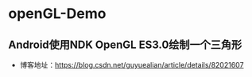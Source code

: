 # openGL-Demo
## Android使用NDK OpenGL ES3.0绘制一个三角形
- 博客地址：https://blog.csdn.net/guyuealian/article/details/82021607
